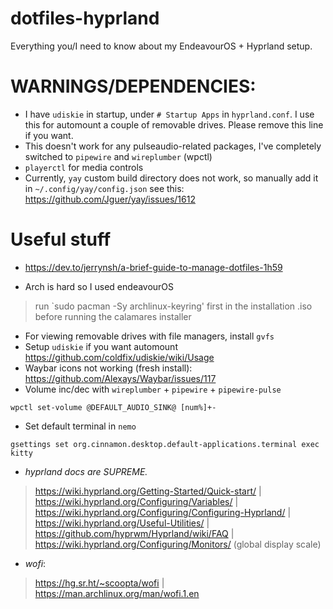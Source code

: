 # dotfiles-hyprland
Everything you/I need to know about my EndeavourOS + Hyprland setup.

# WARNINGS/DEPENDENCIES: 
- I have `udiskie` in startup, under `# Startup Apps` in `hyprland.conf`. I use this for automount a couple of removable drives. Please remove this line if you want.
- This doesn't work for any pulseaudio-related packages, I've completely switched to `pipewire` and `wireplumber` (wpctl)
- `playerctl` for media controls
- Currently, `yay` custom build directory does not work, so manually add it in `~/.config/yay/config.json` see this: https://github.com/Jguer/yay/issues/1612

# Useful stuff

- https://dev.to/jerrynsh/a-brief-guide-to-manage-dotfiles-1h59

- Arch is hard so I used endeavourOS
> run `sudo pacman -Sy archlinux-keyring' first in the installation .iso before running the calamares installer

- For viewing removable drives with file managers, install `gvfs`
- Setup `udiskie` if you want automount https://github.com/coldfix/udiskie/wiki/Usage
- Waybar icons not working (fresh install): https://github.com/Alexays/Waybar/issues/117
- Volume inc/dec with `wireplumber` + `pipewire` + `pipewire-pulse`
```
wpctl set-volume @DEFAULT_AUDIO_SINK@ [num%]+-
```
- Set default terminal in `nemo`
```
gsettings set org.cinnamon.desktop.default-applications.terminal exec kitty
```

- *hyprland docs are SUPREME.*
> https://wiki.hyprland.org/Getting-Started/Quick-start/ | 
> https://wiki.hyprland.org/Configuring/Variables/ | 
> https://wiki.hyprland.org/Configuring/Configuring-Hyprland/ | 
> https://wiki.hyprland.org/Useful-Utilities/ | 
> https://github.com/hyprwm/Hyprland/wiki/FAQ | 
> https://wiki.hyprland.org/Configuring/Monitors/ (global display scale)


- *wofi*:
> https://hg.sr.ht/~scoopta/wofi | https://man.archlinux.org/man/wofi.1.en
